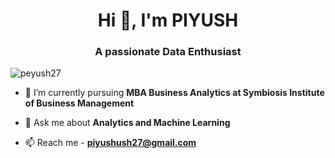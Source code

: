 <h1 align="center">Hi 👋, I'm PIYUSH </h1>
<h3 align="center">A passionate Data Enthusiast</h3>

<p align="left"> <img src="https://komarev.com/ghpvc/?username=peyush27&label=Profile%20views&color=0e75b6&style=flat" alt="peyush27" /> </p>

- 🌱 I’m currently pursuing **MBA Business Analytics at Symbiosis Institute of Business Management**

- 💬 Ask me about **Analytics and Machine Learning**

- 📫 Reach me - **piyushush27@gmail.com**


